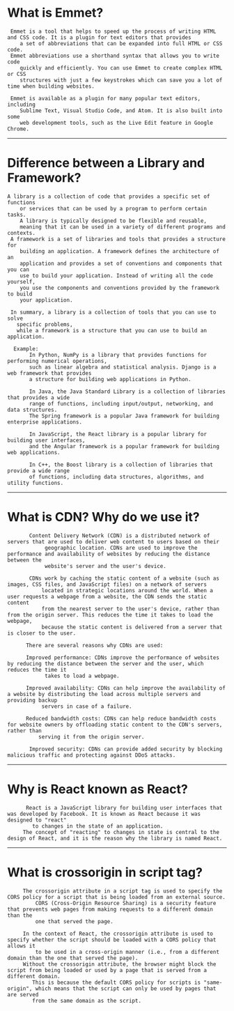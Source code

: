 # What is Emmet?
     
     Emmet is a tool that helps to speed up the process of writing HTML and CSS code. It is a plugin for text editors that provides 
        a set of abbreviations that can be expanded into full HTML or CSS code.
     Emmet abbreviations use a shorthand syntax that allows you to write code 
        quickly and efficiently. You can use Emmet to create complex HTML or CSS 
        structures with just a few keystrokes which can save you a lot of time when building websites.

     Emmet is available as a plugin for many popular text editors, including 
        Sublime Text, Visual Studio Code, and Atom. It is also built into some
        web development tools, such as the Live Edit feature in Google Chrome.
---

 # Difference between a Library and Framework?
     
    A library is a collection of code that provides a specific set of functions 
        or services that can be used by a program to perform certain tasks. 
        A library is typically designed to be flexible and reusable,
        meaning that it can be used in a variety of different programs and contexts.
     A framework is a set of libraries and tools that provides a structure for 
        building an application. A framework defines the architecture of an 
        application and provides a set of conventions and components that you can 
        use to build your application. Instead of writing all the code yourself,
        you use the components and conventions provided by the framework to build
        your application.

     In summary, a library is a collection of tools that you can use to solve 
       specific problems,
       while a framework is a structure that you can use to build an application.
       
      Example:
           In Python, NumPy is a library that provides functions for performing numerical operations,
           such as linear algebra and statistical analysis. Django is a web framework that provides 
           a structure for building web applications in Python.

           In Java, the Java Standard Library is a collection of libraries that provides a wide 
           range of functions, including input/output, networking, and data structures. 
           The Spring framework is a popular Java framework for building enterprise applications.

           In JavaScript, the React library is a popular library for building user interfaces,
           and the Angular framework is a popular framework for building web applications.

           In C++, the Boost library is a collection of libraries that provide a wide range 
           of functions, including data structures, algorithms, and utility functions.
           
 --- 
 
  # What is CDN? Why do we use it?
           
           Content Delivery Network (CDN) is a distributed network of servers that are used to deliver web content to users based on their
                geographic location. CDNs are used to improve the performance and availability of websites by reducing the distance between the 
                website's server and the user's device.

           CDNs work by caching the static content of a website (such as images, CSS files, and JavaScript files) on a network of servers
               located in strategic locations around the world. When a user requests a webpage from a website, the CDN sends the static content 
               from the nearest server to the user's device, rather than from the origin server. This reduces the time it takes to load the webpage,
               because the static content is delivered from a server that is closer to the user.
           
          There are several reasons why CDNs are used:

          Improved performance: CDNs improve the performance of websites by reducing the distance between the server and the user, which reduces the time it
                takes to load a webpage.

          Improved availability: CDNs can help improve the availability of a website by distributing the load across multiple servers and providing backup 
               servers in case of a failure.

          Reduced bandwidth costs: CDNs can help reduce bandwidth costs for website owners by offloading static content to the CDN's servers, rather than 
              serving it from the origin server.

           Improved security: CDNs can provide added security by blocking malicious traffic and protecting against DDoS attacks.

---

# Why is React known as React?
          React is a JavaScript library for building user interfaces that was developed by Facebook. It is known as React because it was designed to "react" 
            to changes in the state of an application.
         The concept of "reacting" to changes in state is central to the design of React, and it is the reason why the library is named React.

---

# What is crossorigin in script tag?
         The crossorigin attribute in a script tag is used to specify the CORS policy for a script that is being loaded from an external source. 
             CORS (Cross-Origin Resource Sharing) is a security feature that prevents web pages from making requests to a different domain than the 
             one that served the page.

         In the context of React, the crossorigin attribute is used to specify whether the script should be loaded with a CORS policy that allows it 
             to be used in a cross-origin manner (i.e., from a different domain than the one that served the page).
         Without the crossorigin attribute, the browser might block the script from being loaded or used by a page that is served from a different domain.
            This is because the default CORS policy for scripts is "same-origin", which means that the script can only be used by pages that are served 
            from the same domain as the script.
         
         
 
 
    
